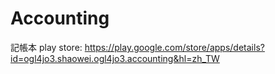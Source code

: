# Accounting
記帳本
play store:
https://play.google.com/store/apps/details?id=ogl4jo3.shaowei.ogl4jo3.accounting&hl=zh_TW

